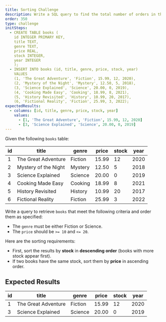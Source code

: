```yaml
---
title: Sorting Challenge
description: Write a SQL query to find the total number of orders in the `orders` table.
order: 350
type: challenge
initSteps:
  - CREATE TABLE books (
    id INTEGER PRIMARY KEY,
    title TEXT,
    genre TEXT,
    price REAL,
    stock INTEGER,
    year INTEGER
    );
  - INSERT INTO books (id, title, genre, price, stock, year)
    VALUES
    (1, 'The Great Adventure', 'Fiction', 15.99, 12, 2020),
    (2, 'Mystery of the Night', 'Mystery', 12.50, 5, 2018),
    (3, 'Science Explained', 'Science', 20.00, 0, 2019),
    (4, 'Cooking Made Easy', 'Cooking', 18.99, 8, 2021),
    (5, 'History Revisited', 'History', 10.99, 20, 2017),
    (6, 'Fictional Reality', 'Fiction', 25.99, 3, 2022);
expectedResults:
  - columns: [id, title, genre, price, stock, year]
    values:
      - [1, 'The Great Adventure', 'Fiction', 15.99, 12, 2020]
      - [3, 'Science Explained', 'Science', 20.00, 0, 2019]
---
```


Given the following `books` table:

| id  | title                | genre   | price | stock | year |
| --- | -------------------- | ------- | ----- | ----- | ---- |
| 1   | The Great Adventure  | Fiction | 15.99 | 12    | 2020 |
| 2   | Mystery of the Night | Mystery | 12.50 | 5     | 2018 |
| 3   | Science Explained    | Science | 20.00 | 0     | 2019 |
| 4   | Cooking Made Easy    | Cooking | 18.99 | 8     | 2021 |
| 5   | History Revisited    | History | 10.99 | 20    | 2017 |
| 6   | Fictional Reality    | Fiction | 25.99 | 3     | 2022 |

Write a query to retrieve `books` that meet the following criteria and order them as specified:

- The `genre` must be either Fiction or Science.
- The `price` should be `>= 10` and `<= 20`.

Here are the sorting requirements:

- First, sort the results by **stock** in **descending order** (books with more stock appear first).
- If two books have the same stock, sort them by **price** in ascending order.

## Expected Results

| id  | title               | genre   | price | stock | year |
| --- | ------------------- | ------- | ----- | ----- | ---- |
| 1   | The Great Adventure | Fiction | 15.99 | 12    | 2020 |
| 3   | Science Explained   | Science | 20.00 | 0     | 2019 |
